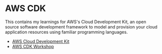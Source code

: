 # AWS CDK

This contains my learnings for AWS's Cloud Development Kit, an open source software development framework to model and provision your cloud application resources using familiar programming languages.

- [AWS Cloud Development Kit](https://aws.amazon.com/cdk/)
- [AWS CDK Workshop](https://cdkworkshop.com/)
